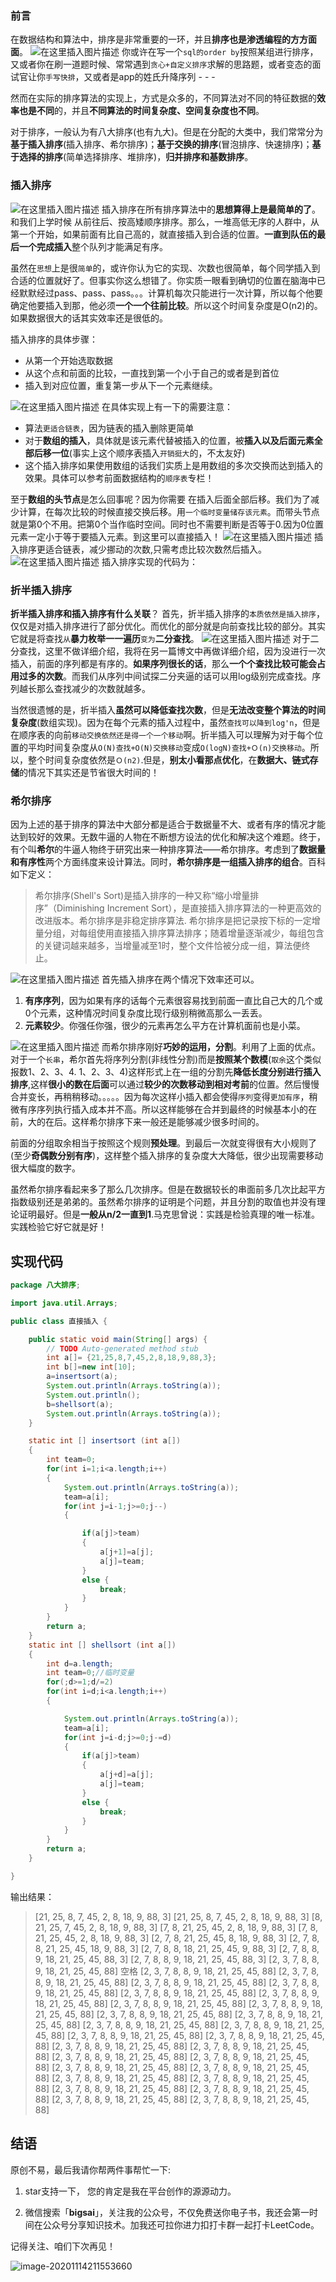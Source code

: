 ﻿### 前言

在数据结构和算法中，排序是非常重要的一环，并且**排序也是渗透编程的方方面面**。
![在这里插入图片描述](https://img-blog.csdnimg.cn/2019111400041695.gif)
你或许在写一个`sql的order by`按照某组进行排序，又或者你在刷一道题时候、常常遇到`贪心+自定义排序`求解的思路题，或者变态的面试官让你`手写快排`，又或者是app的姓氏升降序列 - - -

然而在实际的排序算法的实现上，方式是众多的，不同算法对不同的特征数据的**效率也是不同**的，并且**不同算法的时间复杂度、空间复杂度也不同**。

对于排序，一般认为有八大排序(也有九大)。但是在分配的大类中，我们常常分为 **基于插入排序**(插入排序、希尔排序)；**基于交换的排序**(冒泡排序、快速排序)；**基于选择的排序**(简单选择排序、堆排序)，**归并排序和基数排序**。

### 插入排序
![在这里插入图片描述](https://img-blog.csdnimg.cn/20191113232650861.png?x-oss-process=image/watermark,type_ZmFuZ3poZW5naGVpdGk,shadow_10,text_aHR0cHM6Ly9iaWdzYWkuYmxvZy5jc2RuLm5ldA==,size_1,color_FFFFFF,t_70)
插入排序在所有排序算法中的**思想算得上是最简单的了**。和我们上学时候 从前往后、按高矮顺序排序。那么，一堆高低无序的人群中，从第一个开始，如果前面有比自己高的，就直接插入到合适的位置。**一直到队伍的最后一个完成插入**整个队列才能满足有序。

虽然在`思想`上是很`简单`的，或许你认为它的实现、次数也很简单，每个同学插入到合适的位置就好了。但事实你这么想错了。你实质一眼看到确切的位置在脑海中已经默默经过pass、pass、pass。。。计算机每次只能进行一次计算，所以每个他要确定他要插入到那，他必须**一个一个往前比较**。所以这个时间复杂度是O(n2)的。如果数据很大的话其实效率还是很低的。

插入排序的具体步骤：
- 从第一个开始选取数据
- 从这个点和前面的比较，一直找到第一个小于自己的或者是到首位
- 插入到对应位置，重复第一步从下一个元素继续。

![在这里插入图片描述](https://img-blog.csdnimg.cn/20191105234543903.png?x-oss-process=image/watermark,type_ZmFuZ3poZW5naGVpdGk,shadow_10,text_aHR0cHM6Ly9iaWdzYWkuYmxvZy5jc2RuLm5ldA==,size_1,color_FFFFFF,t_70)
在具体实现上有一下的需要注意：
- 算法`更适合链表`，因为链表的插入删除更简单
- 对于**数组的插入**，具体就是该元素代替被插入的位置，被**插入以及后面元素全部后移一位**(事实上这个顺序表插入`开销挺大`的，不太友好)
- 这个插入排序如果使用数组的话我们实质上是用数组的多次交换而达到插入的效果。具体可以参考前面数据结构的`顺序表`专栏！


 至于**数组的头节点**是怎么回事呢？因为你需要 在插入后面全部后移。我们为了减少计算，在每次比较的时候直接交换后移。用`一个临时变量储存该元素`。而带头节点就是第0个不用。把第0个当作临时空间。同时也不需要判断是否等于0.因为0位置元素一定小于等于要插入元素。到这里可以直接插入！
![在这里插入图片描述](https://img-blog.csdnimg.cn/20191105235110984.png?x-oss-process=image/watermark,type_ZmFuZ3poZW5naGVpdGk,shadow_10,text_aHR0cHM6Ly9iaWdzYWkuYmxvZy5jc2RuLm5ldA==,size_1,color_FFFFFF,t_70)
插入排序更适合链表，减少挪动的次数,只需考虑比较次数然后插入。
![在这里插入图片描述](https://img-blog.csdnimg.cn/20191106000910652.png?x-oss-process=image/watermark,type_ZmFuZ3poZW5naGVpdGk,shadow_10,text_aHR0cHM6Ly9iaWdzYWkuYmxvZy5jc2RuLm5ldA==,size_16,color_FFFFFF,t_70)
插入排序实现的代码为：


### 折半插入排序

**折半插入排序和插入排序有什么关联**？
首先，折半插入排序的`本质依然是插入排序`，仅仅是对插入排序进行了部分优化。而优化的部分就是向前查找比较的部分。其实它就是将查找`从`**暴力枚举一一遍历**`变为`**二分查找**。
![在这里插入图片描述](https://img-blog.csdnimg.cn/20191106124716400.png?x-oss-process=image/watermark,type_ZmFuZ3poZW5naGVpdGk,shadow_10,text_aHR0cHM6Ly9iaWdzYWkuYmxvZy5jc2RuLm5ldA==,size_1,color_FFFFFF,t_70)
对于二分查找，这里不做详细介绍，我将在另一篇博文中再做详细介绍，因为没进行一次插入，前面的序列都是有序的。**如果序列很长的话**，那么**一个个查找比较可能会占用过多的次数**。而我们从序列中间试探二分夹逼的话可以用log级别完成查找。序列越长那么查找减少的次数就越多。

当然很遗憾的是，折半插入**虽然可以降低查找次数**，但是**无法改变整个算法的时间复杂度**(数组实现)。因为在每个元素的插入过程中，虽然`查找可以降到log'n`，但是在顺序表的向前`移动交换依然还是得一个一个移动`啊。折半插入可以理解为对于每个位置的平均时间复杂度从`O(N)查找+O(N)交换移动`变成`O(logN)查找+Ｏ(n)交换移动`。所以，整个时间复杂度依然是`Ｏ(n2)`.但是，**别太小看那点优化**，在**数据大、链式存储**的情况下其实还是节省很大时间的！

### 希尔排序
因为上述的基于排序的算法中大部分都是适合于数据量不大、或者有序的情况才能达到较好的效果。无数牛逼的人物在不断想方设法的优化和解决这个难题。终于，有个叫**希尔**的牛逼人物终于研究出来一种排序算法——希尔排序。考虑到了**数据量和有序性**两个方面纬度来设计算法。同时，**希尔排序是一组插入排序的组合**。百科如下定义：
> 希尔排序(Shell's Sort)是插入排序的一种又称“缩小增量排序”（Diminishing Increment Sort），是直接插入排序算法的一种更高效的改进版本。希尔排序是非稳定排序算法.
> 希尔排序是把记录按下标的一定增量分组，对每组使用直接插入排序算法排序；随着增量逐渐减少，每组包含的关键词越来越多，当增量减至1时，整个文件恰被分成一组，算法便终止。
>
![在这里插入图片描述](https://img-blog.csdnimg.cn/20191112235116366.png?x-oss-process=image/watermark,type_ZmFuZ3poZW5naGVpdGk,shadow_10,text_aHR0cHM6Ly9iaWdzYWkuYmxvZy5jc2RuLm5ldA==,size_1,color_FFFFFF,t_70)
首先插入排序在两个情况下效率还可以。
1. **有序序列**，因为如果有序的话每个元素很容易找到前面一直比自己大的几个或0个元素，这种情况时间复杂度比现行级别稍微高那么一丢丢。
2. **元素较少**。你强任你强，很少的元素再怎么平方在计算机面前也是小菜。

![在这里插入图片描述](https://img-blog.csdnimg.cn/20191112235811336.png?x-oss-process=image/watermark,type_ZmFuZ3poZW5naGVpdGk,shadow_10,text_aHR0cHM6Ly9iaWdzYWkuYmxvZy5jc2RuLm5ldA==,size_16,color_FFFFFF,t_70)
而希尔排序刚好**巧妙的运用，分割**。利用了上面的优点。对于一个`长串`，希尔首先将序列分割(非线性分割)而是**按照某个数模**(`取余`这个类似报数1、2、3、4. 1、2、3、4)这样形式上在一组的分割先**降低长度分别进行插入排序**,这样**很小的数在后面**可以通过**较少的次数移动到相对考前**的位置。然后慢慢合并变长，再稍稍移动。。。。。因为每次这样小插入都会使得`序列`变得`更加有序`，稍微有序序列执行插入成本并不高。所以这样能够在合并到最终的时候基本小的在前，大的在后。这样希尔排序下来一般还是能够减少很多时间的。

前面的分组取余相当于按照这个规则**预处理**。到最后一次就变得很有大小规则了(至少**奇偶数分别有序**)，这样整个插入排序的复杂度大大降低，很少出现需要移动很大幅度的数字。

虽然希尔排序看起来多了那么几次排序。但是在数据较长的串面前多几次比起平方指数级别还是弟弟的。虽然希尔排序的证明是个问题，并且分割的取值也并没有理论证明最好。但是**一般从n/2一直到1**.马克思曾说：实践是检验真理的唯一标准。实践检验它好它就是好！

## 实现代码

```java
package 八大排序;

import java.util.Arrays;

public class 直接插入 {

	public static void main(String[] args) {
		// TODO Auto-generated method stub
		int a[]= {21,25,8,7,45,2,8,18,9,88,3};
		int b[]=new int[10];
		a=insertsort(a);
		System.out.println(Arrays.toString(a));
		System.out.println();
		b=shellsort(a);
		System.out.println(Arrays.toString(a));
	}

	static int [] insertsort (int a[])
	{
		int team=0;
		for(int i=1;i<a.length;i++)
		{
			System.out.println(Arrays.toString(a));
			team=a[i];
			for(int j=i-1;j>=0;j--)
			{

				if(a[j]>team)
				{
					a[j+1]=a[j];
					a[j]=team;
				}
				else {
					break;
				}
			}
		}
		return a;
	}
	static int [] shellsort (int a[])
	{
		int d=a.length;
		int team=0;//临时变量
		for(;d>=1;d/=2)
		for(int i=d;i<a.length;i++)
		{

			System.out.println(Arrays.toString(a));
			team=a[i];
			for(int j=i-d;j>=0;j-=d)
			{
				if(a[j]>team)
				{
					a[j+d]=a[j];
					a[j]=team;
				}
				else {
					break;
				}
			}
		}
		return a;
	}

}

```
输出结果：
>[21, 25, 8, 7, 45, 2, 8, 18, 9, 88, 3]
[21, 25, 8, 7, 45, 2, 8, 18, 9, 88, 3]
[8, 21, 25, 7, 45, 2, 8, 18, 9, 88, 3]
[7, 8, 21, 25, 45, 2, 8, 18, 9, 88, 3]
[7, 8, 21, 25, 45, 2, 8, 18, 9, 88, 3]
[2, 7, 8, 21, 25, 45, 8, 18, 9, 88, 3]
[2, 7, 8, 8, 21, 25, 45, 18, 9, 88, 3]
[2, 7, 8, 8, 18, 21, 25, 45, 9, 88, 3]
[2, 7, 8, 8, 9, 18, 21, 25, 45, 88, 3]
[2, 7, 8, 8, 9, 18, 21, 25, 45, 88, 3]
[2, 3, 7, 8, 8, 9, 18, 21, 25, 45, 88]
>空格
>[2, 3, 7, 8, 8, 9, 18, 21, 25, 45, 88]
[2, 3, 7, 8, 8, 9, 18, 21, 25, 45, 88]
[2, 3, 7, 8, 8, 9, 18, 21, 25, 45, 88]
[2, 3, 7, 8, 8, 9, 18, 21, 25, 45, 88]
[2, 3, 7, 8, 8, 9, 18, 21, 25, 45, 88]
[2, 3, 7, 8, 8, 9, 18, 21, 25, 45, 88]
[2, 3, 7, 8, 8, 9, 18, 21, 25, 45, 88]
[2, 3, 7, 8, 8, 9, 18, 21, 25, 45, 88]
[2, 3, 7, 8, 8, 9, 18, 21, 25, 45, 88]
[2, 3, 7, 8, 8, 9, 18, 21, 25, 45, 88]
[2, 3, 7, 8, 8, 9, 18, 21, 25, 45, 88]
[2, 3, 7, 8, 8, 9, 18, 21, 25, 45, 88]
[2, 3, 7, 8, 8, 9, 18, 21, 25, 45, 88]
[2, 3, 7, 8, 8, 9, 18, 21, 25, 45, 88]
[2, 3, 7, 8, 8, 9, 18, 21, 25, 45, 88]
[2, 3, 7, 8, 8, 9, 18, 21, 25, 45, 88]
[2, 3, 7, 8, 8, 9, 18, 21, 25, 45, 88]
[2, 3, 7, 8, 8, 9, 18, 21, 25, 45, 88]
[2, 3, 7, 8, 8, 9, 18, 21, 25, 45, 88]
[2, 3, 7, 8, 8, 9, 18, 21, 25, 45, 88]
[2, 3, 7, 8, 8, 9, 18, 21, 25, 45, 88]
[2, 3, 7, 8, 8, 9, 18, 21, 25, 45, 88]
[2, 3, 7, 8, 8, 9, 18, 21, 25, 45, 88]
[2, 3, 7, 8, 8, 9, 18, 21, 25, 45, 88]
[2, 3, 7, 8, 8, 9, 18, 21, 25, 45, 88]
[2, 3, 7, 8, 8, 9, 18, 21, 25, 45, 88]

## 结语

原创不易，最后我请你帮两件事帮忙一下:

1. star支持一下， 您的肯定是我在平台创作的源源动力。

2. 微信搜索「**bigsai**」，关注我的公众号，不仅免费送你电子书，我还会第一时间在公众号分享知识技术。加我还可拉你进力扣打卡群一起打卡LeetCode。

记得关注、咱们下次再见！

![image-20201114211553660](https://img-blog.csdnimg.cn/img_convert/3cd335655373276f330fa2c16b0e20f6.png)
